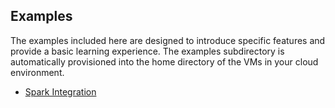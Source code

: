 ## Examples

The examples included here are designed to introduce specific features and provide a basic learning experience. The examples subdirectory is automatically provisioned into the home directory of the VMs in your cloud environment.

- [Spark Integration](spark/README.md)
